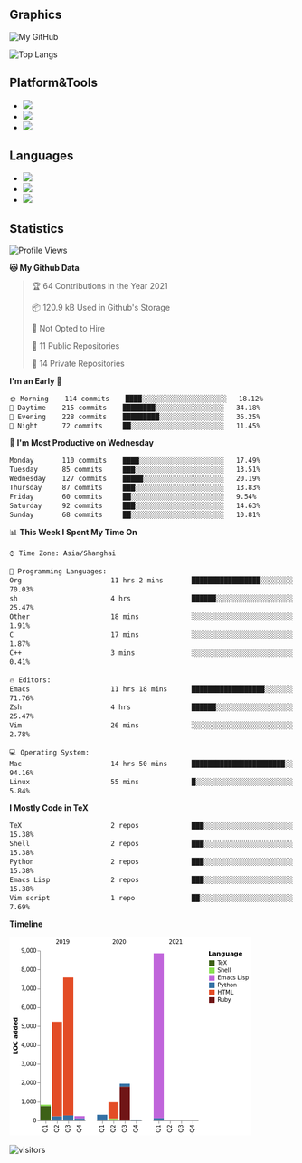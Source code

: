 ## Graphics

![My GitHub](https://github-readme-stats.vercel.app/api?username=SteamedFish&count_private=true&show_icons=true&theme=buefy&include_all_commits=false)

![Top Langs](https://github-readme-stats.vercel.app/api/top-langs/?username=SteamedFish&theme=buefy&hide=ruby&count_private=true&show_icons=true&layout=compact)

## Platform&Tools

* [![](https://img.shields.io/badge/ArchLinux--purple?style=flat-square&logo=ArchLinux)](https://www.archlinux.org/)
* [![](https://img.shields.io/badge/Gentoo-testing-purple?style=flat-square&logo=Gentoo)](https://www.gentoo.org/)
* [![](https://img.shields.io/badge/Doom%20Emacs-28-blue?style=flat-square&logo=Gnu%20emacs&logoColor=white)](https://www.gnu.org/software/emacs/)

## Languages

* [![](https://img.shields.io/badge/-Python-3776AB?style=flat-square&logo=python&logoColor=white)](https://www.python.org/)
* [![](https://img.shields.io/badge/-Bash-00ADD8?style=flat-square&logo=Gnu-bash&logoColor=white)](https://www.gnu.org/software/bash/)
* [![](https://img.shields.io/badge/-Go-00ADD8?style=flat-square&logo=go&logoColor=white)](https://golang.org/)

## Statistics

<!--START_SECTION:waka-->
![Profile Views](http://img.shields.io/badge/Profile%20Views-1-blue)

**🐱 My Github Data** 

> 🏆 64 Contributions in the Year 2021
 > 
> 📦 120.9 kB Used in Github's Storage 
 > 
> 🚫 Not Opted to Hire
 > 
> 📜 11 Public Repositories 
 > 
> 🔑 14 Private Repositories  
 > 
**I'm an Early 🐤** 

```text
🌞 Morning    114 commits    ████░░░░░░░░░░░░░░░░░░░░░   18.12% 
🌆 Daytime    215 commits    ████████░░░░░░░░░░░░░░░░░   34.18% 
🌃 Evening    228 commits    █████████░░░░░░░░░░░░░░░░   36.25% 
🌙 Night      72 commits     ██░░░░░░░░░░░░░░░░░░░░░░░   11.45%

```
📅 **I'm Most Productive on Wednesday** 

```text
Monday       110 commits    ████░░░░░░░░░░░░░░░░░░░░░   17.49% 
Tuesday      85 commits     ███░░░░░░░░░░░░░░░░░░░░░░   13.51% 
Wednesday    127 commits    █████░░░░░░░░░░░░░░░░░░░░   20.19% 
Thursday     87 commits     ███░░░░░░░░░░░░░░░░░░░░░░   13.83% 
Friday       60 commits     ██░░░░░░░░░░░░░░░░░░░░░░░   9.54% 
Saturday     92 commits     ███░░░░░░░░░░░░░░░░░░░░░░   14.63% 
Sunday       68 commits     ██░░░░░░░░░░░░░░░░░░░░░░░   10.81%

```


📊 **This Week I Spent My Time On** 

```text
⌚︎ Time Zone: Asia/Shanghai

💬 Programming Languages: 
Org                      11 hrs 2 mins       █████████████████░░░░░░░░   70.03% 
sh                       4 hrs               ██████░░░░░░░░░░░░░░░░░░░   25.47% 
Other                    18 mins             ░░░░░░░░░░░░░░░░░░░░░░░░░   1.91% 
C                        17 mins             ░░░░░░░░░░░░░░░░░░░░░░░░░   1.87% 
C++                      3 mins              ░░░░░░░░░░░░░░░░░░░░░░░░░   0.41%

🔥 Editors: 
Emacs                    11 hrs 18 mins      ██████████████████░░░░░░░   71.76% 
Zsh                      4 hrs               ██████░░░░░░░░░░░░░░░░░░░   25.47% 
Vim                      26 mins             ░░░░░░░░░░░░░░░░░░░░░░░░░   2.78%

💻 Operating System: 
Mac                      14 hrs 50 mins      ███████████████████████░░   94.16% 
Linux                    55 mins             █░░░░░░░░░░░░░░░░░░░░░░░░   5.84%

```

**I Mostly Code in TeX** 

```text
TeX                      2 repos             ███░░░░░░░░░░░░░░░░░░░░░░   15.38% 
Shell                    2 repos             ███░░░░░░░░░░░░░░░░░░░░░░   15.38% 
Python                   2 repos             ███░░░░░░░░░░░░░░░░░░░░░░   15.38% 
Emacs Lisp               2 repos             ███░░░░░░░░░░░░░░░░░░░░░░   15.38% 
Vim script               1 repo              ██░░░░░░░░░░░░░░░░░░░░░░░   7.69%

```


**Timeline**

![Chart not found](https://raw.githubusercontent.com/SteamedFish/SteamedFish/master/charts/bar_graph.png) 


<!--END_SECTION:waka-->

![visitors](https://visitor-badge.laobi.icu/badge?page_id=SteamedFish.SteamedFish)
